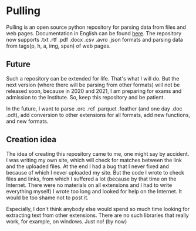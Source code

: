 # Pulling
Pulling is an open source python repository for parsing data from files and web pages. Documentation in English can be found [here](https://github.com/ItYaS/pulling/wiki).
The repository now supports .txt .rtf .pdf .docx .csv .avro .json formats and parsing data from tags(p, h, a, img, span) of web pages.

## Future
Such a repository can be extended for life. That's what I will do. But the next version (where there will be parsing from other formats) will not be released soon, because in 2020 and 2021, I am preparing for exams and admission to the Institute. So, keep this repository and be patient.

In the future, I want to parse .orc .rcf .parquet .feather (and one day .doc .odt), add conversion to other extensions for all formats, add new functions, and new formats.

## Creation idea 
The idea of creating this repository came to me, one might say by accident.
I was writing my own site, which will check for matches between the link and the uploaded files. At the end I had a bug that I never fixed and because of which I never uploaded my site. But the code I wrote to check files and links, from which I suffered a lot (because by that time on the Internet. There were no materials on all extensions and I had to write everything myself) I wrote too long and looked for help on the Internet. It would be too shame not to post it.

Especially, I don't think anybody else would spend so much time looking for extracting text from other extensions.
There are no such libraries that really work, for example, on windows. Just no! (by now)
